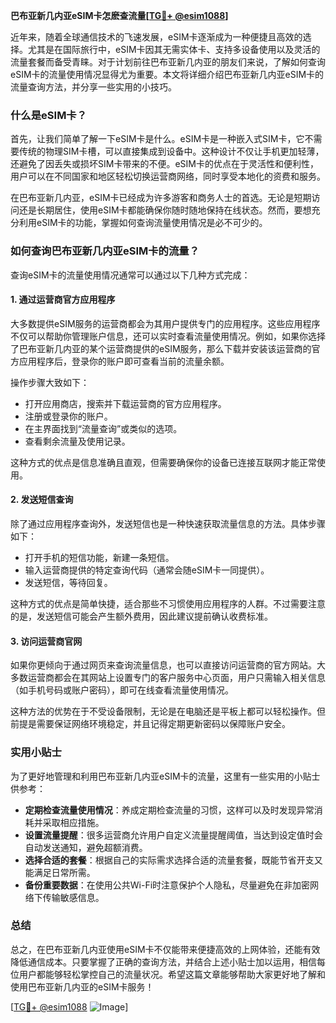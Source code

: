 **巴布亚新几内亚eSIM卡怎麽查流量[[TG💪+ @esim1088](https://t.me/s/esim1088)]**

近年来，随着全球通信技术的飞速发展，eSIM卡逐渐成为一种便捷且高效的选择。尤其是在国际旅行中，eSIM卡因其无需实体卡、支持多设备使用以及灵活的流量套餐而备受青睐。对于计划前往巴布亚新几内亚的朋友们来说，了解如何查询eSIM卡的流量使用情况显得尤为重要。本文将详细介绍巴布亚新几内亚eSIM卡的流量查询方法，并分享一些实用的小技巧。

### 什么是eSIM卡？

首先，让我们简单了解一下eSIM卡是什么。eSIM卡是一种嵌入式SIM卡，它不需要传统的物理SIM卡槽，可以直接集成到设备中。这种设计不仅让手机更加轻薄，还避免了因丢失或损坏SIM卡带来的不便。eSIM卡的优点在于灵活性和便利性，用户可以在不同国家和地区轻松切换运营商网络，同时享受本地化的资费和服务。

在巴布亚新几内亚，eSIM卡已经成为许多游客和商务人士的首选。无论是短期访问还是长期居住，使用eSIM卡都能确保你随时随地保持在线状态。然而，要想充分利用eSIM卡的功能，掌握如何查询流量使用情况是必不可少的。

### 如何查询巴布亚新几内亚eSIM卡的流量？

查询eSIM卡的流量使用情况通常可以通过以下几种方式完成：

#### 1. 通过运营商官方应用程序

大多数提供eSIM服务的运营商都会为其用户提供专门的应用程序。这些应用程序不仅可以帮助你管理账户信息，还可以实时查看流量使用情况。例如，如果你选择了巴布亚新几内亚的某个运营商提供的eSIM服务，那么下载并安装该运营商的官方应用程序后，登录你的账户即可查看当前的流量余额。

操作步骤大致如下：
- 打开应用商店，搜索并下载运营商的官方应用程序。
- 注册或登录你的账户。
- 在主界面找到“流量查询”或类似的选项。
- 查看剩余流量及使用记录。

这种方式的优点是信息准确且直观，但需要确保你的设备已连接互联网才能正常使用。

#### 2. 发送短信查询

除了通过应用程序查询外，发送短信也是一种快速获取流量信息的方法。具体步骤如下：
- 打开手机的短信功能，新建一条短信。
- 输入运营商提供的特定查询代码（通常会随eSIM卡一同提供）。
- 发送短信，等待回复。

这种方式的优点是简单快捷，适合那些不习惯使用应用程序的人群。不过需要注意的是，发送短信可能会产生额外费用，因此建议提前确认收费标准。

#### 3. 访问运营商官网

如果你更倾向于通过网页来查询流量信息，也可以直接访问运营商的官方网站。大多数运营商都会在其网站上设置专门的客户服务中心页面，用户只需输入相关信息（如手机号码或账户密码），即可在线查看流量使用情况。

这种方法的优势在于不受设备限制，无论是在电脑还是平板上都可以轻松操作。但前提是需要保证网络环境稳定，并且记得定期更新密码以保障账户安全。

### 实用小贴士

为了更好地管理和利用巴布亚新几内亚eSIM卡的流量，这里有一些实用的小贴士供参考：

- **定期检查流量使用情况**：养成定期检查流量的习惯，这样可以及时发现异常消耗并采取相应措施。
- **设置流量提醒**：很多运营商允许用户自定义流量提醒阈值，当达到设定值时会自动发送通知，避免超额消费。
- **选择合适的套餐**：根据自己的实际需求选择合适的流量套餐，既能节省开支又能满足日常所需。
- **备份重要数据**：在使用公共Wi-Fi时注意保护个人隐私，尽量避免在非加密网络下传输敏感信息。

### 总结

总之，在巴布亚新几内亚使用eSIM卡不仅能带来便捷高效的上网体验，还能有效降低通信成本。只要掌握了正确的查询方法，并结合上述小贴士加以运用，相信每位用户都能够轻松掌控自己的流量状况。希望这篇文章能够帮助大家更好地了解和使用巴布亚新几内亚的eSIM卡服务！

[[TG💪+ @esim1088](https://t.me/s/esim1088) ![Image](https://i.postimg.cc/4NQfJmqS/Snipaste-2025-05-13-00-14-12.png)]